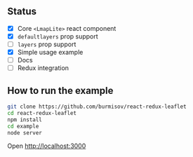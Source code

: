 Status
------

- [x] Core `<LmapLite>` react component
- [x] `defaultlayers` prop support
- [ ] `layers` prop support
- [x] Simple usage example
- [ ] Docs
- [ ] Redux integration

How to run the example
----------------------

```sh
git clone https://github.com/burmisov/react-redux-leaflet
cd react-redux-leaflet
npm install
cd example
node server
```

Open [http://localhost:3000](http://localhost:3000)
